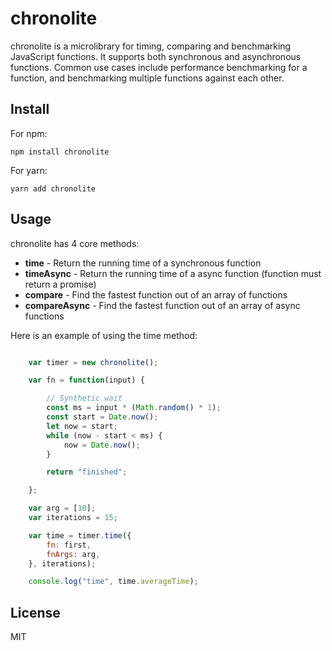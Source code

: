 # chronolite

chronolite is a microlibrary for timing, comparing and benchmarking JavaScript functions. It supports both synchronous and asynchronous functions. Common use cases include performance benchmarking for a function, and benchmarking multiple functions against each other.

## Install

For npm:

``` npm install chronolite ```

For yarn: 

``` yarn add chronolite ```


## Usage

chronolite has 4 core methods:

* **time** - Return the running time of a synchronous function
* **timeAsync** - Return the running time of a async function (function must return a promise)
* **compare** - Find the fastest function out of an array of functions
* **compareAsync** - Find the fastest function out of an array of async functions

Here is an example of using the time method:

```javascript 

    var timer = new chronolite();

    var fn = function(input) { 

        // Synthetic wait
        const ms = input * (Math.random() * 1);
        const start = Date.now();
        let now = start;
        while (now - start < ms) {
            now = Date.now();
        }

        return "finished";

    };

    var arg = [10];
    var iterations = 15;

    var time = timer.time({
        fn: first, 
        fnArgs: arg,
    }, iterations);

    console.log("time", time.averageTime);

```

## License
MIT 